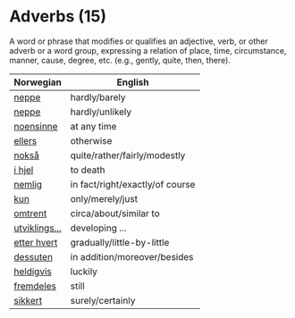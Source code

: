 # Adverbs (15)

A word or phrase that modifies or qualifies an adjective, verb, or other adverb or a word group, expressing a relation of place, time, circumstance, manner, cause, degree, etc. (e.g., gently, quite, then, there).

| Norwegian | English |
| --- | --- |
| [neppe](https://www.ordnett.no/search?language=no&phrase=neppe) | hardly/barely |
| [neppe](https://www.ordnett.no/search?language=no&phrase=neppe) | hardly/unlikely |
| [noensinne](https://www.ordnett.no/search?language=no&phrase=noensinne) | at any time |
| [ellers](https://www.ordnett.no/search?language=no&phrase=ellers) | otherwise |
| [nokså](https://www.ordnett.no/search?language=no&phrase=nokså) | quite/rather/fairly/modestly |
| [i hjel](https://www.ordnett.no/search?language=no&phrase=i%20hjel) | to death |
| [nemlig](https://www.ordnett.no/search?language=no&phrase=nemlig) | in fact/right/exactly/of course |
| [kun](https://www.ordnett.no/search?language=no&phrase=kun) | only/merely/just |
| [omtrent](https://www.ordnett.no/search?language=no&phrase=omtrent) | circa/about/similar to |
| [utviklings...](https://www.ordnett.no/search?language=no&phrase=utviklings...) | developing ... |
| [etter hvert](https://www.ordnett.no/search?language=no&phrase=etter%20hvert) | gradually/little-by-little |
| [dessuten](https://www.ordnett.no/search?language=no&phrase=dessuten) | in addition/moreover/besides |
| [heldigvis](https://www.ordnett.no/search?language=no&phrase=heldigvis) | luckily |
| [fremdeles](https://www.ordnett.no/search?language=no&phrase=fremdeles) | still |
| [sikkert](https://www.ordnett.no/search?language=no&phrase=sikkert) | surely/certainly |

